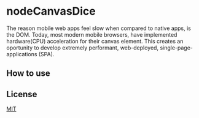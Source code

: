 
# nodeCanvasDice

The reason mobile web apps feel slow when compared to native
apps, is the DOM. Today, most modern mobile browsers, have
implemented hardware(CPU) acceleration for their canvas element.
This creates an oportunity to develop extremely performant,
web-deployed, single-page-applications (SPA).


## How to use

## License

[MIT](LICENSE)
